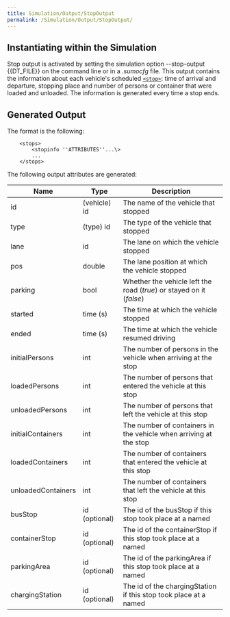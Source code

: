 ```yaml
---
title: Simulation/Output/StopOutput
permalink: /Simulation/Output/StopOutput/
---
```


## Instantiating within the Simulation

Stop output is activated by setting the simulation option --stop-output {{DT_FILE}} on the
command line or in a *.sumocfg* file. This output contains the
information about each vehicle's scheduled
[`<stop>`](../../Definition_of_Vehicles,_Vehicle_Types,_and_Routes.md#stops):
time of arrival and departure, stopping place and number of persons or
container that were loaded and unloaded. The information is generated
every time a stop ends.

## Generated Output

The format is the following:

```
    <stops>
        <stopinfo ''ATTRIBUTES''...\>
        ...
    </stops>
```

The following output attributes are generated:

| Name               | Type          | Description                                                          |
| ------------------ | ------------- | -------------------------------------------------------------------- |
| id                 | (vehicle) id  | The name of the vehicle that stopped                                 |
| type               | (type) id     | The type of the vehicle that stopped                                 |
| lane               | id            | The lane on which the vehicle stopped                                |
| pos                | double        | The lane position at which the vehicle stopped                       |
| parking            | bool          | Whether the vehicle left the road (*true*) or stayed on it (*false*) |
| started            | time (s)      | The time at which the vehicle stopped                                |
| ended              | time (s)      | The time at which the vehicle resumed driving                        |
| initialPersons     | int           | The number of persons in the vehicle when arriving at the stop       |
| loadedPersons      | int           | The number of persons that entered the vehicle at this stop          |
| unloadedPersons    | int           | The number of persons that left the vehicle at this stop             |
| initialContainers  | int           | The number of containers in the vehicle when arriving at the stop    |
| loadedContainers   | int           | The number of containers that entered the vehicle at this stop       |
| unloadedContainers | int           | The number of containers that left the vehicle at this stop          |
| busStop            | id (optional) | The id of the busStop if this stop took place at a named             |
| containerStop      | id (optional) | The id of the containerStop if this stop took place at a named       |
| parkingArea        | id (optional) | The id of the parkingArea if this stop took place at a named         |
| chargingStation    | id (optional) | The id of the chargingStation if this stop took place at a named     |